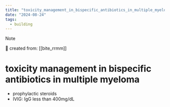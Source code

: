 ```yaml
---
title: "toxicity_management_in_bispecific_antibiotics_in_multiple_myeloma"
date: "2024-08-24"
tags:
  - building
---
```


> [!NOTE]
> 🌱 created from: [[bite_rrmm]]

# toxicity management in bispecific antibiotics in multiple myeloma

- prophylactic steroids
- IVIG: IgG less than 400mg/dL
